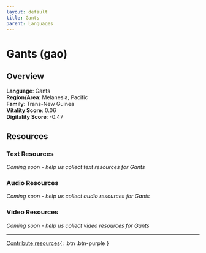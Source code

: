```yaml
---
layout: default
title: Gants
parent: Languages
---
```


# Gants (gao)

## Overview

**Language**: Gants  
**Region/Area**: Melanesia, Pacific  
**Family**: Trans-New Guinea  
**Vitality Score**: 0.06  
**Digitality Score**: -0.47  

## Resources

### Text Resources
*Coming soon - help us collect text resources for Gants*

### Audio Resources
*Coming soon - help us collect audio resources for Gants*

### Video Resources
*Coming soon - help us collect video resources for Gants*

---

[Contribute resources](https://fairtrain.github.io/){: .btn .btn-purple }
